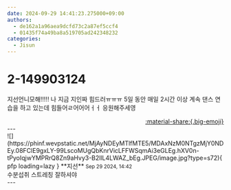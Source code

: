 ```yaml
---
date: 2024-09-29 14:41:23.275000+09:00
authors:
  - de162a1a96aea9dcfd73c2a87ef5ccf4
  - 01435f74a49ba8a519705ad242348232
categories:
  - Jisun
---
```


# 2-149903124

<div class="post-container" markdown="1">
<div class="content-container md-sidebar__scrollwrap" markdown="1">

지선언니모해!!!!! 나 지금 지인짜 힘드러ㅠㅠㅠ 5일 동안 매일 2시간 이상 계속 댄스 연습을 하고 있는데 힘들어ㄹ어어어ㅓㅓ 응원해주세영

</div>
</div>

<div style="text-align: right;" markdown="1">
<a href="https://weverse.io/fromis9/fanpost/2-149903124" style="text-align: right;">:material-share:{.big-emoji}</a>
</div>
---

<div class="comments-container md-sidebar__scrollwrap" markdown="1">
<div class="comment" markdown="1">
<div class='id-container' markdown="1">
![](https://phinf.wevpstatic.net/MjAyNDEyMTlfMTE5/MDAxNzM0NTgzMjY0NDEy.08FClE9gxLY-99LscoMUgQbKnrVicLFFWSqmAi3eGLEg.hXV0n-tPyoIqjwYMPRrQ8Zn9aHvy3-B2llL4LWAZ_bEg.JPEG/image.jpg?type=s72){ pfp loading=lazy }
**<span class="artist">지선</span>** <small>Sep 29 2024, 14:42</small><br>
</div>
<div class='comment-body' markdown="1">
수분섭취 스트레칭 잘하셔야
</div>
</div>
</div>
---
